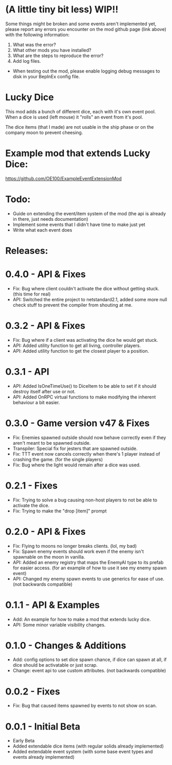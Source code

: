 # (A little tiny bit less) WIP!!
Some things might be broken and some events aren't implemented yet, please report any errors you encounter on the mod github page (link above) with the following information:
1) What was the error?
2) What other mods you have installed?
3) What are the steps to reproduce the error?
4) Add log files.
- When testing out the mod, please enable logging debug messages to disk in your BepInEx config file.

# Lucky Dice
This mod adds a bunch of different dice, each with it's own event pool.
When a dice is used (left mouse) it "rolls" an event from it's pool.

The dice items (that I made) are not usable in the ship phase or on the company moon to prevent cheesing.

# Example mod that extends Lucky Dice:
https://github.com/OE100/ExampleEventExtensionMod

# Todo:
- Guide on extending the event/item system of the mod (the api is already in there, just needs documentation)
- Implement some events that I didn't have time to make just yet
- Write what each event does

# Releases:

# 0.4.0 - API & Fixes
- Fix: Bug where client couldn't activate the dice without getting stuck. (this time for real)
- API: Switched the entire project to netstandard2.1, added some more null check stuff to prevent the compiler from shouting at me.

# 0.3.2 - API & Fixes
- Fix: Bug where if a client was activating the dice he would get stuck.
- API: Added utility function to get all living, controller players.
- API: Added utility function to get the closest player to a position.

# 0.3.1 - API
- API: Added IsOneTimeUse() to DiceItem to be able to set if it should destroy itself after use or not.
- API: Added OnRPC virtual functions to make modifying the inherent behaviour a bit easier.

# 0.3.0 - Game version v47 & Fixes
- Fix: Enemies spawned outside should now behave correctly even if they aren't meant to be spawned outside.
- Transpiler: Special fix for jesters that are spawned outside.
- Fix: TTT event now cancels correctly when there's 1 player instead of crashing the game. (for the single players)
- Fix: Bug where the light would remain after a dice was used.

# 0.2.1 - Fixes
- Fix: Trying to solve a bug causing non-host players to not be able to activate the dice.
- Fix: Trying to make the "drop \[item\]" prompt

# 0.2.0 - API & Fixes
- Fix: Flying to moons no longer breaks clients. (lol, my bad)
- Fix: Spawn enemy events should work even if the enemy isn't spawnable on the moon in vanilla.
- API: Added an enemy registry that maps the EnemyAI type to its prefab for easier access. (for an example of how to use it see my enemy spawn event)
- API: Changed my enemy spawn events to use generics for ease of use. (not backwards compatible)

# 0.1.1 - API & Examples
- Add: An example for how to make a mod that extends lucky dice.
- API: Some minor variable visibility changes.

# 0.1.0 - Changes & Additions
- Add: config options to set dice spawn chance, if dice can spawn at all, if dice should be activatable or just scrap.
- Change: event api to use custom attributes. (not backwards compatible)

# 0.0.2 - Fixes
- Fix: Bug that caused items spawned by events to not show on scan.

# 0.0.1 - Initial Beta
- Early Beta
- Added extendable dice items (with regular solids already implemented)
- Added extendable event system (with some base event types and events already implemented)
